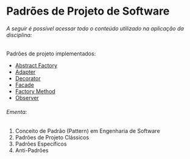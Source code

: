 # Padrões de Projeto de Software

###### A seguir é possível acessar todo o conteúdo utilizado na aplicação da disciplina:

Padrões de projeto implementados:
- [Abstract Factory](https://github.com/MCossetti/padroes-de-projeto-de-software/tree/main/Abstract%20Factory)
- [Adapter](https://github.com/MCossetti/padroes-de-projeto-de-software/tree/main/Adapter)
- [Decorator](https://github.com/MCossetti/padroes-de-projeto-de-software/tree/main/Decorator)
- [Facade](https://github.com/MCossetti/padroes-de-projeto-de-software/tree/main/Facade)
- [Factory Method](https://github.com/MCossetti/padroes-de-projeto-de-software/tree/main/Factory%20Method)
- [Observer](https://github.com/MCossetti/padroes-de-projeto-de-software/tree/main/Observer)

###### Ementa:

1. Conceito de Padrão (Pattern) em Engenharia de Software
2. Padrões de Projeto Clássicos
3. Padrões Específicos
4. Anti-Padrões